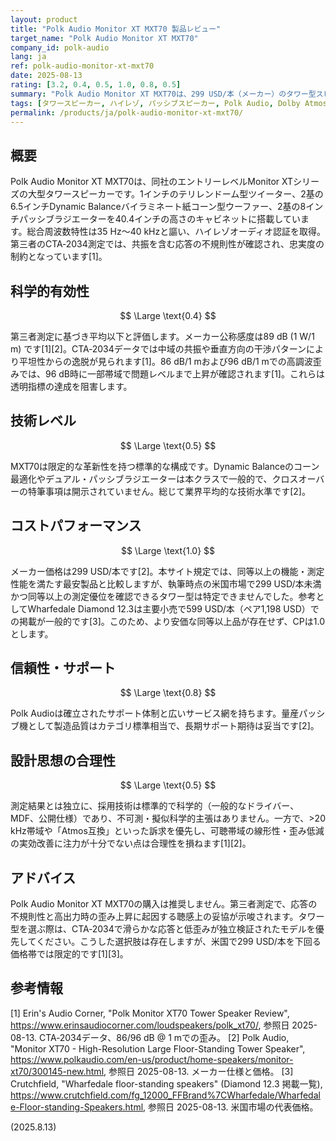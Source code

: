 ```yaml
---
layout: product
title: "Polk Audio Monitor XT MXT70 製品レビュー"
target_name: "Polk Audio Monitor XT MXT70"
company_id: polk-audio
lang: ja
ref: polk-audio-monitor-xt-mxt70
date: 2025-08-13
rating: [3.2, 0.4, 0.5, 1.0, 0.8, 0.5]
summary: "Polk Audio Monitor XT MXT70は、299 USD/本（メーカー）のタワー型スピーカーです。広帯域周波数特性とハイレゾ認証を備える一方、第三者測定では応答の不規則性や高出力時の歪み上昇が確認され、透明レベルには達しません。"
tags: [タワースピーカー, ハイレゾ, パッシブスピーカー, Polk Audio, Dolby Atmos]
permalink: /products/ja/polk-audio-monitor-xt-mxt70/
---
```

## 概要

Polk Audio Monitor XT MXT70は、同社のエントリーレベルMonitor XTシリーズの大型タワースピーカーです。1インチのテリレンドーム型ツイーター、2基の6.5インチDynamic Balanceバイラミネート紙コーン型ウーファー、2基の8インチパッシブラジエーターを40.4インチの高さのキャビネットに搭載しています。総合周波数特性は35 Hz〜40 kHzと謳い、ハイレゾオーディオ認証を取得。第三者のCTA‑2034測定では、共振を含む応答の不規則性が確認され、忠実度の制約となっています[1]。

## 科学的有効性

$$ \Large \text{0.4} $$

第三者測定に基づき平均以下と評価します。メーカー公称感度は89 dB (1 W/1 m) です[1][2]。CTA‑2034データでは中域の共振や垂直方向の干渉パターンにより平坦性からの逸脱が見られます[1]。86 dB/1 mおよび96 dB/1 mでの高調波歪みでは、96 dB時に一部帯域で問題レベルまで上昇が確認されます[1]。これらは透明指標の達成を阻害します。

## 技術レベル

$$ \Large \text{0.5} $$

MXT70は限定的な革新性を持つ標準的な構成です。Dynamic Balanceのコーン最適化やデュアル・パッシブラジエーターは本クラスで一般的で、クロスオーバーの特筆事項は開示されていません。総じて業界平均的な技術水準です[2]。

## コストパフォーマンス

$$ \Large \text{1.0} $$

メーカー価格は299 USD/本です[2]。本サイト規定では、同等以上の機能・測定性能を満たす最安製品と比較しますが、執筆時点の米国市場で299 USD/本未満かつ同等以上の測定優位を確認できるタワー型は特定できませんでした。参考としてWharfedale Diamond 12.3は主要小売で599 USD/本（ペア1,198 USD）での掲載が一般的です[3]。このため、より安価な同等以上品が存在せず、CPは1.0とします。

## 信頼性・サポート

$$ \Large \text{0.8} $$

Polk Audioは確立されたサポート体制と広いサービス網を持ちます。量産パッシブ機として製造品質はカテゴリ標準相当で、長期サポート期待は妥当です[2]。

## 設計思想の合理性

$$ \Large \text{0.5} $$

測定結果とは独立に、採用技術は標準的で科学的（一般的なドライバー、MDF、公開仕様）であり、不可測・擬似科学的主張はありません。一方で、>20 kHz帯域や「Atmos互換」といった訴求を優先し、可聴帯域の線形性・歪み低減の実効改善に注力が十分でない点は合理性を損ねます[1][2]。

## アドバイス

Polk Audio Monitor XT MXT70の購入は推奨しません。第三者測定で、応答の不規則性と高出力時の歪み上昇に起因する聴感上の妥協が示唆されます。タワー型を選ぶ際は、CTA‑2034で滑らかな応答と低歪みが独立検証されたモデルを優先してください。こうした選択肢は存在しますが、米国で299 USD/本を下回る価格帯では限定的です[1][3]。

## 参考情報

[1] Erin's Audio Corner, "Polk Monitor XT70 Tower Speaker Review", https://www.erinsaudiocorner.com/loudspeakers/polk_xt70/, 参照日 2025-08-13. CTA‑2034データ、86/96 dB @ 1 mでの歪み。
[2] Polk Audio, "Monitor XT70 - High-Resolution Large Floor-Standing Tower Speaker", https://www.polkaudio.com/en-us/product/home-speakers/monitor-xt70/300145-new.html, 参照日 2025-08-13. メーカー仕様と価格。
[3] Crutchfield, "Wharfedale floor-standing speakers" (Diamond 12.3 掲載一覧), https://www.crutchfield.com/fg_12000_FFBrand%7CWharfedale/Wharfedale-Floor-standing-Speakers.html, 参照日 2025-08-13. 米国市場の代表価格。

(2025.8.13)